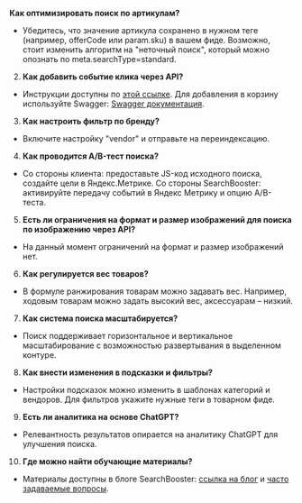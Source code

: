 **Как оптимизировать поиск по артикулам?**
- Убедитесь, что значение артикула сохранено в нужном теге (например, offerCode или param.sku) в вашем фиде. Возможно, стоит изменить алгоритм на "неточный поиск", который можно опознать по meta.searchType=standard.

2. **Как добавить событие клика через API?**
- Инструкции доступны по [этой ссылке](https://docs.searchbooster.net/#_4). Для добавления в корзину используйте Swagger: [Swagger документация](https://apidocs.searchbooster.net/search/#/analytics/post_api__uuid__cart).

3. **Как настроить фильтр по бренду?**  
- Включите настройку "vendor" и отправьте на переиндексацию.

4. **Как проводится A/B-тест поиска?**
- Со стороны клиента: предоставьте JS-код исходного поиска, создайте цели в Яндекс.Метрике. Со стороны SearchBooster: активируйте передачу событий в Яндекс Метрику и опцию A/B-теста.

5. **Есть ли ограничения на формат и размер изображений для поиска по изображению через API?**
- На данный момент ограничений на формат и размер изображений нет.
6. **Как регулируется вес товаров?**
- В формуле ранжирования товарам можно задавать вес. Например, ходовым товарам можно задать высокий вес, аксессуарам – низкий.
7. **Как система поиска масштабируется?**
- Поиск поддерживает горизонтальное и вертикальное масштабирование с возможностью развертывания в выделенном контуре.

8. **Как внести изменения в подсказки и фильтры?**
- Настройки подсказок можно изменить в шаблонах категорий и вендоров. Для фильтров укажите нужные теги в товарном фиде.

9. **Есть ли аналитика на основе ChatGPT?**
- Релевантность результатов опирается на аналитику ChatGPT для улучшения поиска.

10. **Где можно найти обучающие материалы?**
- Материалы доступны в блоге SearchBooster: [ссылка на блог](https://searchbooster.io/ru/blog/) и [часто задаваемые вопросы](https://searchbooster.io/ru/faq/).